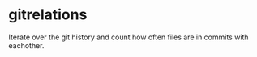 # gitrelations

Iterate over the git history and count how often files are in commits with eachother.
